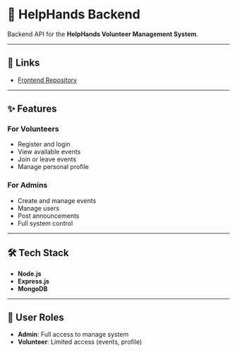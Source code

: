 # 🤝 HelpHands Backend

Backend API for the **HelpHands Volunteer Management System**.

---

## 🔗 Links
- [Frontend Repository](https://github.com/Othman-Mohammed/helphands-frontend)

---

## ✨ Features

### For Volunteers
- Register and login
- View available events
- Join or leave events
- Manage personal profile

### For Admins
- Create and manage events
- Manage users
- Post announcements
- Full system control

---

## 🛠️ Tech Stack
- **Node.js**
- **Express.js**
- **MongoDB**

---

## 👥 User Roles
- **Admin**: Full access to manage system
- **Volunteer**: Limited access (events, profile)
